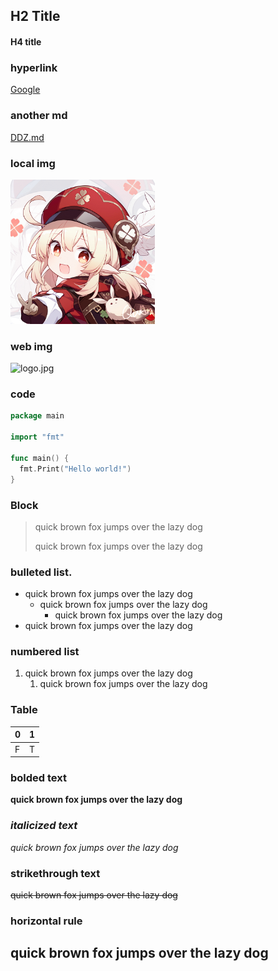
## H2 Title

#### H4 title

### hyperlink

[Google](https://www.google.com/)

### another md

[DDZ.md](https://github.com/DDZ-dot/CS-Course/blob/main/English/DDZ.md)

### local img

<img src="./klee.jpg" alt="klee" style="zoom:33%;" />

### web img

![logo.jpg](https://www.jlu.edu.cn/images/logo.jpg)

### code

```go
package main

import "fmt"

func main() {
  fmt.Print("Hello world!")
}
```

### Block

> quick brown fox jumps over the lazy dog
>
> quick brown fox jumps over the lazy dog

### bulleted list.

- quick brown fox jumps over the lazy dog
  - quick brown fox jumps over the lazy dog
    - quick brown fox jumps over the lazy dog
- quick brown fox jumps over the lazy dog

### numbered list

1. quick brown fox jumps over the lazy dog
   1. quick brown fox jumps over the lazy dog



### Table

| 0    | 1    |
| ---- | ---- |
| F    | T    |

### **bolded text**

**quick brown fox jumps over the lazy dog**

### *italicized text*

*quick brown fox jumps over the lazy dog*

### strikethrough text

~~quick brown fox jumps over the lazy dog~~




### horizontal rule

quick brown fox jumps over the lazy dog
---



